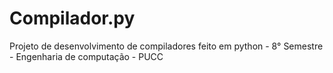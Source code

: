 # Compilador.py
Projeto de desenvolvimento de compiladores feito em python - 8° Semestre - Engenharia de computação - PUCC
